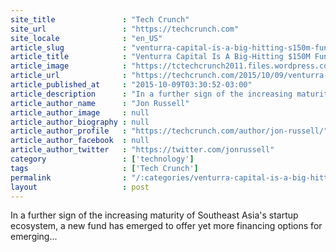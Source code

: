 ```yaml
---
site_title               : "Tech Crunch"
site_url                 : "https://techcrunch.com"
site_locale              : "en_US"
article_slug             : "venturra-capital-is-a-big-hitting-s150m-fund-for-startups-in-southeast-asia"
article_title            : "Venturra Capital Is A Big-Hitting $150M Fund For Startups In Southeast Asia"
article_image            : "https://tctechcrunch2011.files.wordpress.com/2015/10/southeast-asia-map.jpg?w=764&h=400&crop=1"
article_url              : "https://techcrunch.com/2015/10/09/venturra-capital-is-a-big-hitting-150m-fund-for-startups-in-southeast-asia/"
article_published_at     : "2015-10-09T03:30:52-03:00"
article_description      : "In a further sign of the increasing maturity of Southeast Asia's startup ecosystem, a new fund has emerged to offer yet more financing options for emerging..."
article_author_name      : "Jon Russell"
article_author_image     : null
article_author_biography : null
article_author_profile   : "https://techcrunch.com/author/jon-russell/"
article_author_facebook  : null
article_author_twitter   : "https://twitter.com/jonrussell"
category                 : ['technology']
tags                     : ['Tech Crunch']
permalink                : "/:categories/venturra-capital-is-a-big-hitting-s150m-fund-for-startups-in-southeast-asia/"
layout                   : post
---
```


In a further sign of the increasing maturity of Southeast Asia's startup ecosystem, a new fund has emerged to offer yet more financing options for emerging...
